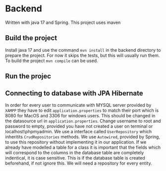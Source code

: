 # Backend

Written with java 17 and Spring. This project uses maven

## Build the project
Install java 17 and use the command `mvn install` in the backend directory to prepare the project. For now it skips the tests, but this will usually run them. To build the project `mvn compile` can be used.

## Run the projec

## Connecting to database with JPA Hibernate
In order for every user to communicate with MYSQL server provided by `XAMPP` they have to
edit `application.properties` to match their port which is 8080 for MacOS and 3306 for windows users. This should be changed in the datasource url in `application.properties`. Change username to root and password to empty, provided you have not created a user on terminal or localhost\phpmyadmin\. We use a interface called `UserRepository` which inheritits `CrudRepositories` methods. We use `Autowired`, provided by Spring, to use this repository without implementing it in our application. If we already have modelled a table for a class it is important that the fields which will correspond to the columns in the database table are completely indentical, it is case sensitive. This is if the database table is created beforehand, if not ignore this. We will need a repository for every entity. 